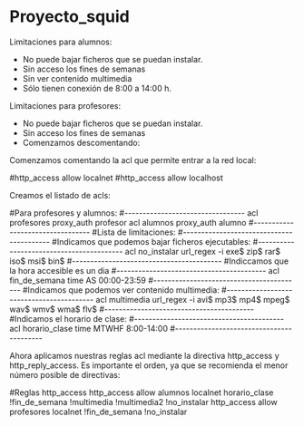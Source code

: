 # Proyecto_squid

Limitaciones para alumnos:

- No puede bajar ficheros que se puedan instalar.
- Sin acceso los fines de semanas
- Sin ver contenido multimedia
- Sólo tienen conexión de 8:00 a 14:00 h.

Limitaciones para profesores:
- No puede bajar ficheros que se puedan instalar.
- Sin acceso los fines de semanas
- Comenzamos descomentando:

Comenzamos comentando la acl que permite entrar a la red local:

#http_access allow localnet 
#http_access allow localhost 

Creamos el listado de acls:

#Para profesores y alumnos: 
#--------------------------------- 
acl profesores proxy_auth profesor 
acl alumnos proxy_auth alumno 
#--------------------------------- 
#Lista de limitaciones: 
#----------------------------------------- 
#Indicamos que podemos bajar ficheros ejecutables: 
#----------------------------------------- 
acl no_instalar url_regex -i exe$ zip$ rar$ iso$ msi$ bin$ 
#----------------------------------------- 
#Indiccamos que la hora accesible es un dia 
#----------------------------------------- 
acl fin_de_semana time AS 00:00-23:59 
#----------------------------------------- 
#Indicamos que podemos ver contenido multimedia: 
#----------------------------------------- 
acl multimedia url_regex -i avi$ mp3$ mp4$ mpeg$ wav$ wmv$ wma$ flv$ 
#----------------------------------------- 
#Indicamos el horario de clase: 
#----------------------------------------- 
acl horario_clase time MTWHF 8:00-14:00 
#----------------------------------------- 

Ahora aplicamos nuestras reglas acl mediante la directiva http_access y http_reply_access. Es importante el orden, ya que se recomienda el menor número posible de directivas:

#Reglas http_access 
http_access allow alumnos localnet horario_clase !fin_de_semana !multimedia !multimedia2 !no_instalar 
http_access allow profesores localnet !fin_de_semana !no_instalar 
